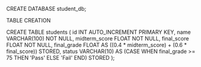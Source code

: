 CREATE DATABASE student_db;

TABLE CREATION

CREATE TABLE students ( 
    id INT AUTO_INCREMENT PRIMARY KEY, 
    name VARCHAR(100) NOT NULL, 
    midterm_score FLOAT NOT NULL, 
    final_score FLOAT NOT NULL, 
    final_grade FLOAT AS ((0.4 * midterm_score) + (0.6 * final_score)) STORED, 
    status VARCHAR(10) AS (CASE WHEN final_grade >= 75 THEN 'Pass' ELSE 'Fail' END) STORED 
);


